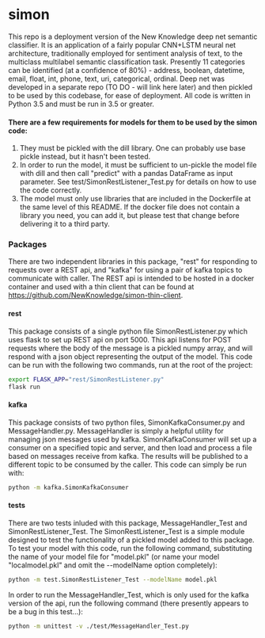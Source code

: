 # simon 
This repo is a deployment version of the New Knowledge deep net semantic classifier. It is an application of a fairly popular CNN+LSTM neural net architecture, traditionally employed for sentiment analysis of text, to the multiclass multilabel semantic classification task. Presently 11 categories can be identified (at a confidence of 80%) - address, boolean, datetime, email, float, int, phone, text, uri, categorical, ordinal. Deep net was developed in a separate repo (TO DO - will link here later) and then pickled to be used by this codebase, for ease of deployment. All code is written in Python 3.5 and must be run in 3.5 or greater. 

#### There are a few requirements for models for them to be used by the simon code:
1. They must be pickled with the dill library. One can probably use base pickle instead, but it hasn't been tested. 
1. In order to run the model, it must be sufficient to un-pickle the model file with dill and then call "predict" with a pandas DataFrame as input parameter. See test/SimonRestListener_Test.py for details on how to use the code correctly.
1. The model must only use libraries that are included in the Dockerfile at the same level of this README. If the docker file does not contain a library you need, you can add it, but please test that change before delivering it to a third party.

### Packages
There are two independent libraries in this package, "rest" for responding to requests over a REST api, and "kafka" for using a pair of kafka topics to communicate with caller. The REST api is intended to be hosted in a docker container and used with a thin client that can be found at https://github.com/NewKnowledge/simon-thin-client. 

#### rest
This package consists of a single python file SimonRestListener.py which uses flask to set up REST api on port 5000. This api listens for POST requests where the body of the message is a pickled numpy array, and will respond with a json object representing the output of the model. This code can be run with the following two commands, run at the root of the project:
``` bash
export FLASK_APP="rest/SimonRestListener.py"
flask run
```

#### kafka
This package consists of two python files, SimonKafkaConsumer.py and MessageHandler.py. MessageHandler is simply a helpful utility for managing json messages used by kafka. SimonKafkaConsumer will set up a consumer on a specified topic and server, and then load and process a file based on messages receive from kafka. The results will be published to a different topic to be consumed by the caller. This code can simply be run with:
``` bash
python -m kafka.SimonKafkaConsumer
```

#### tests
There are two tests inluded with this package, MessageHandler_Test and SimonRestListener_Test. The SimonRestListener_Test is a simple module designed to test the functionality of a pickled model added to this package. To test your model with this code, run the following command, substituting the name of your model file for "model.pkl" (or name your model "localmodel.pkl" and omit the --modelName option completely):
``` bash
python -m test.SimonRestListener_Test --modelName model.pkl
```
In order to run the MessageHandler_Test, which is only used for the kafka version of the api, run the following command (there presently appears to be a bug in this test...):
```bash
python -m unittest -v ./test/MessageHandler_Test.py
```
